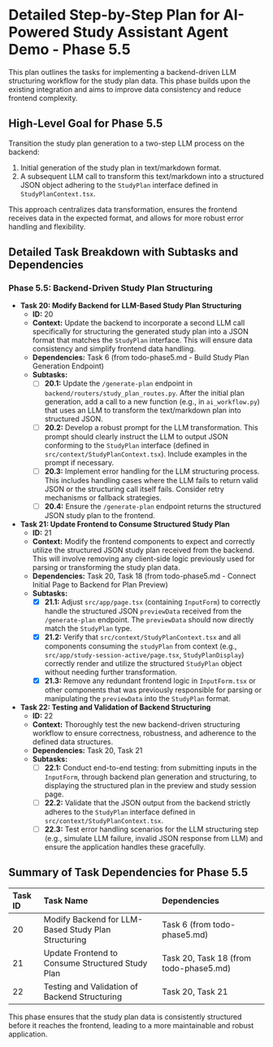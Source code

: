 # Detailed Step-by-Step Plan for AI-Powered Study Assistant Agent Demo - Phase 5.5

This plan outlines the tasks for implementing a backend-driven LLM structuring workflow for the study plan data. This phase builds upon the existing integration and aims to improve data consistency and reduce frontend complexity.

## High-Level Goal for Phase 5.5

Transition the study plan generation to a two-step LLM process on the backend:
1.  Initial generation of the study plan in text/markdown format.
2.  A subsequent LLM call to transform this text/markdown into a structured JSON object adhering to the `StudyPlan` interface defined in `StudyPlanContext.tsx`.

This approach centralizes data transformation, ensures the frontend receives data in the expected format, and allows for more robust error handling and flexibility.

## Detailed Task Breakdown with Subtasks and Dependencies

### Phase 5.5: Backend-Driven Study Plan Structuring

- **Task 20: Modify Backend for LLM-Based Study Plan Structuring**
    - **ID:** 20
    - **Context:** Update the backend to incorporate a second LLM call specifically for structuring the generated study plan into a JSON format that matches the `StudyPlan` interface. This will ensure data consistency and simplify frontend data handling.
    - **Dependencies:** Task 6 (from todo-phase5.md - Build Study Plan Generation Endpoint)
    - **Subtasks:**
        - [ ] **20.1:** Update the `/generate-plan` endpoint in `backend/routers/study_plan_routes.py`. After the initial plan generation, add a call to a new function (e.g., in `ai_workflow.py`) that uses an LLM to transform the text/markdown plan into structured JSON.
        - [ ] **20.2:** Develop a robust prompt for the LLM transformation. This prompt should clearly instruct the LLM to output JSON conforming to the `StudyPlan` interface (defined in `src/context/StudyPlanContext.tsx`). Include examples in the prompt if necessary.
        - [ ] **20.3:** Implement error handling for the LLM structuring process. This includes handling cases where the LLM fails to return valid JSON or the structuring call itself fails. Consider retry mechanisms or fallback strategies.
        - [ ] **20.4:** Ensure the `/generate-plan` endpoint returns the structured JSON study plan to the frontend.

- **Task 21: Update Frontend to Consume Structured Study Plan**
    - **ID:** 21
    - **Context:** Modify the frontend components to expect and correctly utilize the structured JSON study plan received from the backend. This will involve removing any client-side logic previously used for parsing or transforming the study plan data.
    - **Dependencies:** Task 20, Task 18 (from todo-phase5.md - Connect Initial Page to Backend for Plan Preview)
    - **Subtasks:**
        - [x] **21.1:** Adjust `src/app/page.tsx` (containing `InputForm`) to correctly handle the structured JSON `previewData` received from the `/generate-plan` endpoint. The `previewData` should now directly match the `StudyPlan` type.
        - [x] **21.2:** Verify that `src/context/StudyPlanContext.tsx` and all components consuming the `studyPlan` from context (e.g., `src/app/study-session-active/page.tsx`, `StudyPlanDisplay`) correctly render and utilize the structured `StudyPlan` object without needing further transformation.
        - [x] **21.3:** Remove any redundant frontend logic in `InputForm.tsx` or other components that was previously responsible for parsing or manipulating the `previewData` into the `StudyPlan` format.

- **Task 22: Testing and Validation of Backend Structuring**
    - **ID:** 22
    - **Context:** Thoroughly test the new backend-driven structuring workflow to ensure correctness, robustness, and adherence to the defined data structures.
    - **Dependencies:** Task 20, Task 21
    - **Subtasks:**
        - [ ] **22.1:** Conduct end-to-end testing: from submitting inputs in the `InputForm`, through backend plan generation and structuring, to displaying the structured plan in the preview and study session page.
        - [ ] **22.2:** Validate that the JSON output from the backend strictly adheres to the `StudyPlan` interface defined in `src/context/StudyPlanContext.tsx`.
        - [ ] **22.3:** Test error handling scenarios for the LLM structuring step (e.g., simulate LLM failure, invalid JSON response from LLM) and ensure the application handles these gracefully.

## Summary of Task Dependencies for Phase 5.5

| Task ID | Task Name                                          | Dependencies                                     |
| :------ | :------------------------------------------------- | :----------------------------------------------- |
| 20      | Modify Backend for LLM-Based Study Plan Structuring | Task 6 (from todo-phase5.md)                     |
| 21      | Update Frontend to Consume Structured Study Plan     | Task 20, Task 18 (from todo-phase5.md)           |
| 22      | Testing and Validation of Backend Structuring      | Task 20, Task 21                                 |

This phase ensures that the study plan data is consistently structured before it reaches the frontend, leading to a more maintainable and robust application.